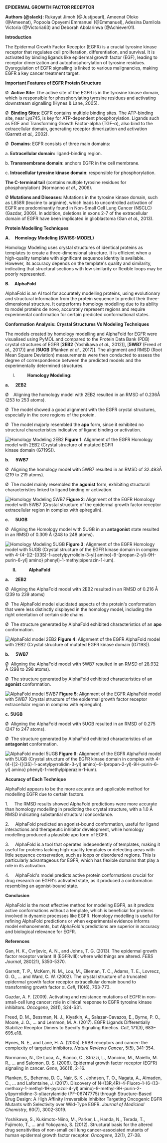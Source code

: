 **EPIDERMAL GROWTH FACTOR RECEPTOR**

**Authors (@slack):** Rukayat Jimoh (@Justjpearl), Ameenat Oloko (@Ameenat), Popoola Opeyemi Emmanuel (@Emmanuel), Adesina Damilola Victoria (@Victoria63) and Deborah Abolarinwa (@Achiever01).

**Introduction**

The Epidermal Growth Factor Receptor (EGFR) is a crucial tyrosine kinase receptor that regulates cell proliferation, differentiation, and survival. It is activated by binding ligands like epidermal growth factor (EGF), leading to receptor dimerization and autophosphorylation of tyrosine residues. Dysregulation of EGFR signalling is linked to various malignancies, making EGFR a key cancer treatment target.

**Important Features of EGFR Protein Structure**

Ø  **Active Site**: The active site of the EGFR is in the tyrosine kinase domain, which is responsible for phosphorylating tyrosine residues and activating downstream signalling (Hynes & Lane, 2005).

Ø  **Binding Sites**: EGFR contains multiple binding sites. The ATP-binding site, near Lys745, is key for ATP-dependent phosphorylation. Ligands such as EGF and Transforming Growth Factor-alpha (TGF-α), also bind to the extracellular domain, generating receptor dimerization and activation (Garrett *et al.,* 2002).

Ø  **Domains**: EGFR consists of three main domains:

a. **Extracellular domain:** ligand-binding region.

b. **Transmembrane domain**: anchors EGFR in the cell membrane.

c. **Intracellular tyrosine kinase domain**: responsible for phosphorylation.

**The C-terminal tail** (contains multiple tyrosine residues for phosphorylation) (Normanno *et al.,* 2006).

Ø **Mutations and Diseases**: Mutations in the tyrosine kinase domain, such as L858R (leucine to arginine), which leads to uncontrolled activation of EGFR are predominantly found in Non-Small Cell Lung Cancer (NSCLC) (Gazdar, 2009). In addition, deletions in exons 2-7 of the extracellular domain of EGFR have been implicated in glioblastoma (Gan *et al.,* 2013).

**Protein Modelling Techniques**

**A.**    **Homology Modeling (SWISS-MODEL)**

Homology Modeling uses crystal structures of identical proteins as templates to create a three-dimensional structure. It is efficient when a high-quality template with significant sequence identity is available. However, its accuracy depends on the template's quality and similarity, indicating that structural sections with low similarity or flexible loops may be poorly represented.

**B.**    **AlphaFold**      

AlphaFold is an AI tool for accurately modelling proteins, using evolutionary and structural information from the protein sequence to predict their three-dimensional structure. It outperforms homology modelling due to its ability to model proteins de novo, accurately represent regions and require experimental confirmation for certain predicted conformational states.

**Conformation Analysis: Crystal Structures Vs Modeling Techniques**

The models created by homology modelling and AlphaFold for EGFR were visualised using PyMOL and compared to the Protein Data Bank (PDB) crystal structures of EGFR \[**2EB2** (Yoshikawa *et al.,* 2012)\], \[**5WB7** (Freed *et al*., 2017)\] and \[**5UGB** (Planken *et al.,* 2017)\]. The alignment and RMSD (Root Mean Square Deviation) measurements were then conducted to assess the degree of correspondence between the predicted models and the experimentally determined structures.

      I.          **Homology Modeling**:

**a.**     **2EB2**

Ø    Aligning the homology model with 2EB2 resulted in an RMSD of 0.236Å (253 to 253 atoms).

Ø  The model showed a good alignment with the EGFR crystal structures, especially in the core regions of the protein.

Ø  The model majorly resembled the **apo** form, since it exhibited no structural characteristics indicative of ligand binding or activation.

  
![Homology Modeling 2EB2](https://github.com/user-attachments/assets/02297173-8093-4ec8-b82e-83a1b1863b37)
**Figure 1**: Alignment of the EGFR Homology model with 2EB2 (Crystal structure of mutated EGFR kinase domain (G719S)).

  

**b.**     **5WB7**

Ø  Aligning the homology model with 5WB7 resulted in an RMSD of 32.493Å (219 to 219 atoms).

Ø  The model mainly resembled the **agonist** form, exhibiting structural characteristics linked to ligand binding or activation.

![Homology Modeling 5WB7](https://github.com/user-attachments/assets/c68b666d-daeb-40a9-a41d-5e9dd54ccec9)
**Figure 2**: Alignment of the EGFR Homology model with 5WB7 (Crystal structure of the epidermal growth factor receptor extracellular region in complex with epiregulin).

**c.**     **5UGB**

Ø  Aligning the Homology model with 5UGB in an **antagonist** state resulted in an RMSD of 0.309 Å (248 to 248 atoms).

![Homology Modeling 5UGB](https://github.com/user-attachments/assets/eab4c71e-43ee-4a00-82cf-5630488681a9)
**Figure 3**: Alignment of the EGFR Homology model with 5UGB (Crystal structure of the EGFR kinase domain in complex with 4-(4-{\[2-{\[(3S)-1-acetylpyrrolidin-3-yl\] amino}-9-(propan-2-yl)-9H-purin-6-yl\] amino} phenyl)-1-methylpiperazin-1-ium).

      **II.**          **AlphaFold**

**a.**     **2EB2**

Ø  Aligning the AlphaFold model with 2EB2 resulted in an RMSD of 0.216 Å (239 to 239 atoms)

Ø  The AlphaFold model elucidated aspects of the protein's conformation that were less distinctly displayed in the homology model, including the right orientation of certain side chains.

Ø  The structure generated by AlphaFold exhibited characteristics of an **apo** conformation.

![AlphaFold model 2EB2](https://github.com/user-attachments/assets/a575513f-8917-4d5f-acf0-6e6f61ad0bd9)
**Figure 4**: Alignment of the EGFR AlphaFold model with 2EB2 (Crystal structure of mutated EGFR kinase domain (G719S)).

**b.**     **5WB7**

Ø  Aligning the AlphaFold model with 5WB7 resulted in an RMSD of 28.932 Å (298 to 298 atoms).

Ø  The structure generated by AlphaFold exhibited characteristics of an **agonist** conformation.

![AlphaFold model 5WB7](https://github.com/user-attachments/assets/1b7e5169-1e31-4210-92f6-61847429a141)
**Figure 5**: Alignment of the EGFR AlphaFold model with 5WB7 (Crystal structure of the epidermal growth factor receptor extracellular region in complex with epiregulin).

**c.**   **5UGB**

Ø  Aligning the AlphaFold model with 5UGB resulted in an RMSD of 0.275 (247 to 247 atoms).

Ø  The structure generated by AlphaFold exhibited characteristics of an **antagonist** conformation.

![AlphaFold model 5UGB](https://github.com/user-attachments/assets/0106b318-90db-4131-b23d-ef8d5d4b4b5e)
**Figure 6**: Alignment of the EGFR AlphaFold model with 5UGB (Crystal structure of the EGFR kinase domain in complex with 4-(4-{\[2-{\[(3S)-1-acetylpyrrolidin-3-yl\] amino}-9-(propan-2-yl)-9H-purin-6-yl\] amino} phenyl)-1-methylpiperazin-1-ium).

  

**Accuracy of Each Technique**

AlphaFold appears to be the more accurate and applicable method for modelling EGFR due to certain factors.

1.     The RMSD results showed AlphaFold predictions were more accurate than homology modelling in predicting the crystal structure, with a 1.0 Å RMSD indicating substantial structural concordance.

2.     AlphaFold predicted an agonist-bound conformation, useful for ligand interactions and therapeutic inhibitor development, while homology modelling produced a plausible apo form of EGFR.

3.     AlphaFold is a tool that operates independently of templates, making it useful for proteins lacking high-quality templates or detecting areas with little sequence conservation, such as loops or disordered regions. This is particularly advantageous for EGFR, which has flexible domains that play a role in its activation.

4.     AlphaFold's model predicts active protein conformations crucial for drug research on EGFR's activated state, as it produced a conformation resembling an agonist-bound state.

**Conclusion**

AlphaFold is the most effective method for modeling EGFR, as it predicts active conformations without a template, which is beneficial for proteins involved in dynamic processes like EGFR. Homology modelling is useful for refining AlphaFold predictions or when experimental evidence informs model enhancements, but AlphaFold's predictions are superior in accuracy and biological relevance for EGFR.

**References**

Gan, H. K., Cvrljevic, A. N., and Johns, T. G. (2013). The epidermal growth factor receptor variant III (EGFRvIII): where wild things are altered. *FEBS Journal*, 280(21), 5350-5370.

Garrett, T. P., McKern, N. M., Lou, M., Elleman, T. C., Adams, T. E., Lovrecz, G. O., ... and Ward, C. W. (2002). The crystal structure of a truncated epidermal growth factor receptor extracellular domain bound to transforming growth factor α. *Cell*, 110(6), 763-773.

Gazdar, A. F. (2009). Activating and resistance mutations of EGFR in non-small-cell lung cancer: role in clinical response to EGFR tyrosine kinase inhibitors. *Oncogene*, 28(1), S24-S31.

Freed, D. M., Bessman, N. J., Kiyatkin, A., Salazar-Cavazos, E., Byrne, P. O., Moore, J. O., ... and Lemmon, M. A. (2017). EGFR Ligands Differentially Stabilize Receptor Dimers to Specify Signaling Kinetics. *Cell*, 171(3), 683–695.e18.

Hynes, N. E., and Lane, H. A. (2005). ERBB receptors and cancer: the complexity of targeted inhibitors. *Nature Reviews Cancer*, 5(5), 341-354.

Normanno, N., De Luca, A., Bianco, C., Strizzi, L., Mancino, M., Maiello, M. R., ... and Salomon, D. S. (2006). Epidermal growth factor receptor (EGFR) signaling in cancer. *Gene*, 366(1), 2-16.

Planken, S., Behenna, D. C., Nair, S. K., Johnson, T. O., Nagata, A., Almaden, C., ... and Lafontaine, J. (2017). Discovery of N-((3R,4R)-4-Fluoro-1-(6-((3-methoxy-1-methyl-1H-pyrazol-4-yl) amino)-9-methyl-9H-purin-2-yl)pyrrolidine-3-yl)acrylamide (PF-06747775) through Structure-Based Drug Design: A High Affinity Irreversible Inhibitor Targeting Oncogenic EGFR Mutants with Selectivity over Wild-Type EGFR. *Journal of Medicinal Chemistry*, 60(7), 3002-3019.

Yoshikawa, S., Kukimoto-Niino, M., Parker, L., Handa, N., Terada, T., Fujimoto, T., ... and Yokoyama, S. (2012). Structural basis for the altered drug sensitivities of non-small cell lung cancer-associated mutants of human epidermal growth factor receptor. *Oncogene*, 32(1), 27-38.
